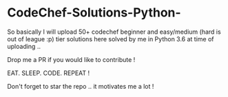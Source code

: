 # CodeChef-Solutions-Python-

So basically I will upload 50+ codechef beginner and easy/medium (hard is out of league :p) tier solutions here solved by me in Python 3.6 at time of uploading ..


Drop me a PR if you would like to contribute ! 


EAT. SLEEP. CODE. REPEAT ! 

Don't forget to star the repo .. it motivates me a lot ! 
